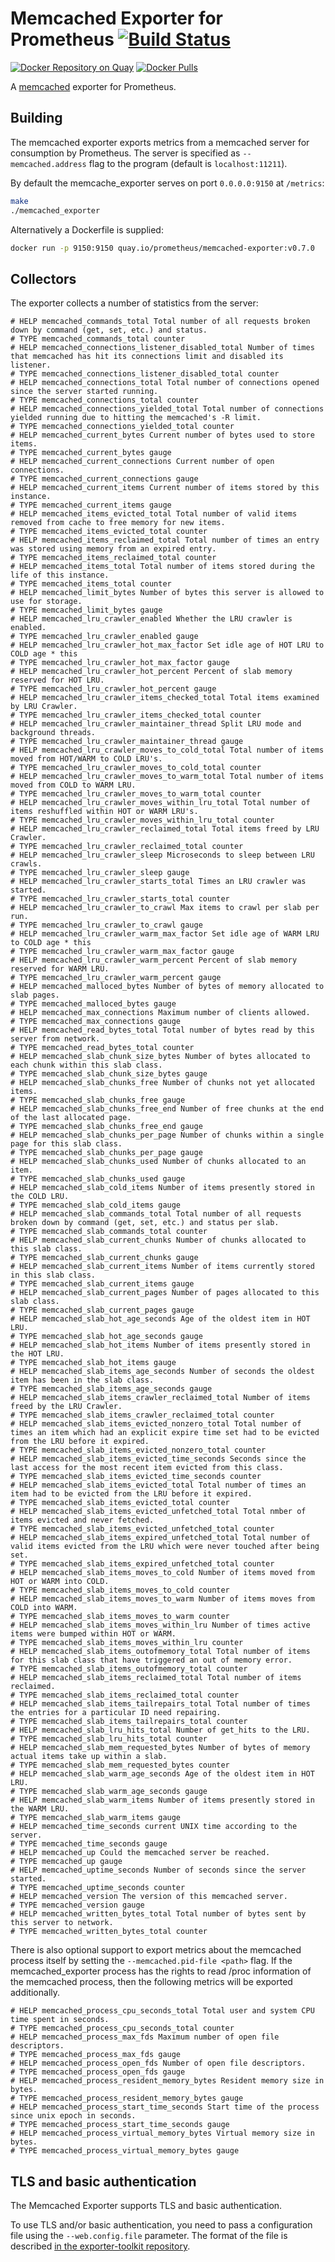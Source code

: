 # Memcached Exporter for Prometheus [![Build Status][buildstatus]][circleci]

[![Docker Repository on Quay](https://quay.io/repository/prometheus/memcached-exporter/status)][quay]
[![Docker Pulls](https://img.shields.io/docker/pulls/prom/memcached-exporter.svg?maxAge=604800)][hub]

A [memcached](https://memcached.org/) exporter for Prometheus.

## Building

The memcached exporter exports metrics from a memcached server for
consumption by Prometheus. The server is specified as `--memcached.address` flag
to the program (default is `localhost:11211`).

By default the memcache_exporter serves on port `0.0.0.0:9150` at `/metrics`:

```sh
make
./memcached_exporter
```

Alternatively a Dockerfile is supplied:

```sh
docker run -p 9150:9150 quay.io/prometheus/memcached-exporter:v0.7.0
```

## Collectors

The exporter collects a number of statistics from the server:

```
# HELP memcached_commands_total Total number of all requests broken down by command (get, set, etc.) and status.
# TYPE memcached_commands_total counter
# HELP memcached_connections_listener_disabled_total Number of times that memcached has hit its connections limit and disabled its listener.
# TYPE memcached_connections_listener_disabled_total counter
# HELP memcached_connections_total Total number of connections opened since the server started running.
# TYPE memcached_connections_total counter
# HELP memcached_connections_yielded_total Total number of connections yielded running due to hitting the memcached's -R limit.
# TYPE memcached_connections_yielded_total counter
# HELP memcached_current_bytes Current number of bytes used to store items.
# TYPE memcached_current_bytes gauge
# HELP memcached_current_connections Current number of open connections.
# TYPE memcached_current_connections gauge
# HELP memcached_current_items Current number of items stored by this instance.
# TYPE memcached_current_items gauge
# HELP memcached_items_evicted_total Total number of valid items removed from cache to free memory for new items.
# TYPE memcached_items_evicted_total counter
# HELP memcached_items_reclaimed_total Total number of times an entry was stored using memory from an expired entry.
# TYPE memcached_items_reclaimed_total counter
# HELP memcached_items_total Total number of items stored during the life of this instance.
# TYPE memcached_items_total counter
# HELP memcached_limit_bytes Number of bytes this server is allowed to use for storage.
# TYPE memcached_limit_bytes gauge
# HELP memcached_lru_crawler_enabled Whether the LRU crawler is enabled.
# TYPE memcached_lru_crawler_enabled gauge
# HELP memcached_lru_crawler_hot_max_factor Set idle age of HOT LRU to COLD age * this
# TYPE memcached_lru_crawler_hot_max_factor gauge
# HELP memcached_lru_crawler_hot_percent Percent of slab memory reserved for HOT LRU.
# TYPE memcached_lru_crawler_hot_percent gauge
# HELP memcached_lru_crawler_items_checked_total Total items examined by LRU Crawler.
# TYPE memcached_lru_crawler_items_checked_total counter
# HELP memcached_lru_crawler_maintainer_thread Split LRU mode and background threads.
# TYPE memcached_lru_crawler_maintainer_thread gauge
# HELP memcached_lru_crawler_moves_to_cold_total Total number of items moved from HOT/WARM to COLD LRU's.
# TYPE memcached_lru_crawler_moves_to_cold_total counter
# HELP memcached_lru_crawler_moves_to_warm_total Total number of items moved from COLD to WARM LRU.
# TYPE memcached_lru_crawler_moves_to_warm_total counter
# HELP memcached_lru_crawler_moves_within_lru_total Total number of items reshuffled within HOT or WARM LRU's.
# TYPE memcached_lru_crawler_moves_within_lru_total counter
# HELP memcached_lru_crawler_reclaimed_total Total items freed by LRU Crawler.
# TYPE memcached_lru_crawler_reclaimed_total counter
# HELP memcached_lru_crawler_sleep Microseconds to sleep between LRU crawls.
# TYPE memcached_lru_crawler_sleep gauge
# HELP memcached_lru_crawler_starts_total Times an LRU crawler was started.
# TYPE memcached_lru_crawler_starts_total counter
# HELP memcached_lru_crawler_to_crawl Max items to crawl per slab per run.
# TYPE memcached_lru_crawler_to_crawl gauge
# HELP memcached_lru_crawler_warm_max_factor Set idle age of WARM LRU to COLD age * this
# TYPE memcached_lru_crawler_warm_max_factor gauge
# HELP memcached_lru_crawler_warm_percent Percent of slab memory reserved for WARM LRU.
# TYPE memcached_lru_crawler_warm_percent gauge
# HELP memcached_malloced_bytes Number of bytes of memory allocated to slab pages.
# TYPE memcached_malloced_bytes gauge
# HELP memcached_max_connections Maximum number of clients allowed.
# TYPE memcached_max_connections gauge
# HELP memcached_read_bytes_total Total number of bytes read by this server from network.
# TYPE memcached_read_bytes_total counter
# HELP memcached_slab_chunk_size_bytes Number of bytes allocated to each chunk within this slab class.
# TYPE memcached_slab_chunk_size_bytes gauge
# HELP memcached_slab_chunks_free Number of chunks not yet allocated items.
# TYPE memcached_slab_chunks_free gauge
# HELP memcached_slab_chunks_free_end Number of free chunks at the end of the last allocated page.
# TYPE memcached_slab_chunks_free_end gauge
# HELP memcached_slab_chunks_per_page Number of chunks within a single page for this slab class.
# TYPE memcached_slab_chunks_per_page gauge
# HELP memcached_slab_chunks_used Number of chunks allocated to an item.
# TYPE memcached_slab_chunks_used gauge
# HELP memcached_slab_cold_items Number of items presently stored in the COLD LRU.
# TYPE memcached_slab_cold_items gauge
# HELP memcached_slab_commands_total Total number of all requests broken down by command (get, set, etc.) and status per slab.
# TYPE memcached_slab_commands_total counter
# HELP memcached_slab_current_chunks Number of chunks allocated to this slab class.
# TYPE memcached_slab_current_chunks gauge
# HELP memcached_slab_current_items Number of items currently stored in this slab class.
# TYPE memcached_slab_current_items gauge
# HELP memcached_slab_current_pages Number of pages allocated to this slab class.
# TYPE memcached_slab_current_pages gauge
# HELP memcached_slab_hot_age_seconds Age of the oldest item in HOT LRU.
# TYPE memcached_slab_hot_age_seconds gauge
# HELP memcached_slab_hot_items Number of items presently stored in the HOT LRU.
# TYPE memcached_slab_hot_items gauge
# HELP memcached_slab_items_age_seconds Number of seconds the oldest item has been in the slab class.
# TYPE memcached_slab_items_age_seconds gauge
# HELP memcached_slab_items_crawler_reclaimed_total Number of items freed by the LRU Crawler.
# TYPE memcached_slab_items_crawler_reclaimed_total counter
# HELP memcached_slab_items_evicted_nonzero_total Total number of times an item which had an explicit expire time set had to be evicted from the LRU before it expired.
# TYPE memcached_slab_items_evicted_nonzero_total counter
# HELP memcached_slab_items_evicted_time_seconds Seconds since the last access for the most recent item evicted from this class.
# TYPE memcached_slab_items_evicted_time_seconds counter
# HELP memcached_slab_items_evicted_total Total number of times an item had to be evicted from the LRU before it expired.
# TYPE memcached_slab_items_evicted_total counter
# HELP memcached_slab_items_evicted_unfetched_total Total nmber of items evicted and never fetched.
# TYPE memcached_slab_items_evicted_unfetched_total counter
# HELP memcached_slab_items_expired_unfetched_total Total number of valid items evicted from the LRU which were never touched after being set.
# TYPE memcached_slab_items_expired_unfetched_total counter
# HELP memcached_slab_items_moves_to_cold Number of items moved from HOT or WARM into COLD.
# TYPE memcached_slab_items_moves_to_cold counter
# HELP memcached_slab_items_moves_to_warm Number of items moves from COLD into WARM.
# TYPE memcached_slab_items_moves_to_warm counter
# HELP memcached_slab_items_moves_within_lru Number of times active items were bumped within HOT or WARM.
# TYPE memcached_slab_items_moves_within_lru counter
# HELP memcached_slab_items_outofmemory_total Total number of items for this slab class that have triggered an out of memory error.
# TYPE memcached_slab_items_outofmemory_total counter
# HELP memcached_slab_items_reclaimed_total Total number of items reclaimed.
# TYPE memcached_slab_items_reclaimed_total counter
# HELP memcached_slab_items_tailrepairs_total Total number of times the entries for a particular ID need repairing.
# TYPE memcached_slab_items_tailrepairs_total counter
# HELP memcached_slab_lru_hits_total Number of get_hits to the LRU.
# TYPE memcached_slab_lru_hits_total counter
# HELP memcached_slab_mem_requested_bytes Number of bytes of memory actual items take up within a slab.
# TYPE memcached_slab_mem_requested_bytes counter
# HELP memcached_slab_warm_age_seconds Age of the oldest item in HOT LRU.
# TYPE memcached_slab_warm_age_seconds gauge
# HELP memcached_slab_warm_items Number of items presently stored in the WARM LRU.
# TYPE memcached_slab_warm_items gauge
# HELP memcached_time_seconds current UNIX time according to the server.
# TYPE memcached_time_seconds gauge
# HELP memcached_up Could the memcached server be reached.
# TYPE memcached_up gauge
# HELP memcached_uptime_seconds Number of seconds since the server started.
# TYPE memcached_uptime_seconds counter
# HELP memcached_version The version of this memcached server.
# TYPE memcached_version gauge
# HELP memcached_written_bytes_total Total number of bytes sent by this server to network.
# TYPE memcached_written_bytes_total counter
```

There is also optional support to export metrics about the memcached process
itself by setting the `--memcached.pid-file <path>` flag. If the
memcached_exporter process has the rights to read /proc information of the
memcached process, then the following metrics will be exported additionally.

```
# HELP memcached_process_cpu_seconds_total Total user and system CPU time spent in seconds.
# TYPE memcached_process_cpu_seconds_total counter
# HELP memcached_process_max_fds Maximum number of open file descriptors.
# TYPE memcached_process_max_fds gauge
# HELP memcached_process_open_fds Number of open file descriptors.
# TYPE memcached_process_open_fds gauge
# HELP memcached_process_resident_memory_bytes Resident memory size in bytes.
# TYPE memcached_process_resident_memory_bytes gauge
# HELP memcached_process_start_time_seconds Start time of the process since unix epoch in seconds.
# TYPE memcached_process_start_time_seconds gauge
# HELP memcached_process_virtual_memory_bytes Virtual memory size in bytes.
# TYPE memcached_process_virtual_memory_bytes gauge
```

## TLS and basic authentication

The Memcached Exporter supports TLS and basic authentication.

To use TLS and/or basic authentication, you need to pass a configuration file
using the `--web.config.file` parameter. The format of the file is described
[in the exporter-toolkit repository](https://github.com/prometheus/exporter-toolkit/blob/master/docs/web-configuration.md).

[buildstatus]: https://circleci.com/gh/prometheus/memcached_exporter/tree/master.svg?style=shield
[circleci]: https://circleci.com/gh/prometheus/memcached_exporter
[hub]: https://hub.docker.com/r/prom/memcached-exporter/
[quay]: https://quay.io/repository/prometheus/memcached-exporter
